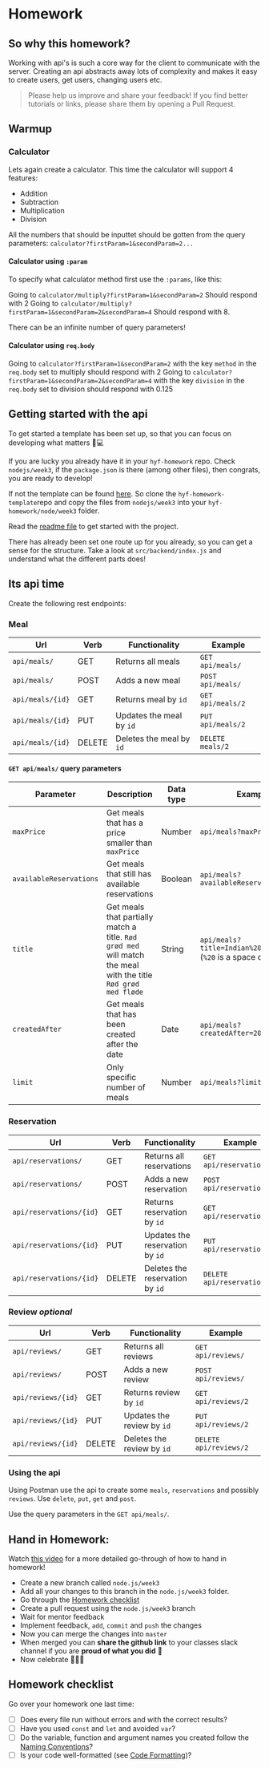 # Homework

## So why this homework?

Working with api's is such a core way for the client to communicate with the server. Creating an api abstracts away lots of complexity and makes it easy to create users, get users, changing users etc.

> Please help us improve and share your feedback! If you find better tutorials or links, please share them by opening a Pull Request.

## Warmup

### Calculator

Lets again create a calculator. This time the calculator will support 4 features:

- Addition
- Subtraction
- Multiplication
- Division

All the numbers that should be inputtet should be gotten from the query parameters: `calculator?firstParam=1&secondParam=2...`

#### Calculator using `:param`

To specify what calculator method first use the `:params`, like this:

Going to `calculator/multiply?firstParam=1&secondParam=2` Should respond with 2
Going to `calculator/multiply?firstParam=1&secondParam=2&secondParam=4` Should respond with 8.

There can be an infinite number of query parameters!

#### Calculator using `req.body`

Going to `calculator?firstParam=1&secondParam=2` with the key `method` in the `req.body` set to multiply should respond with 2
Going to `calculator?firstParam=1&secondParam=2&secondParam=4` with the key `division` in the `req.body` set to division should respond with 0.125

## Getting started with the api

To get started a template has been set up, so that you can focus on developing what matters 💪💻

If you are lucky you already have it in your `hyf-homework` repo. Check `nodejs/week3`, if the `package.json` is there (among other files), then congrats, you are ready to develop!

If not the template can be found [here](https://github.com/HackYourFuture-CPH/hyf-homework-template/tree/master/nodejs/week3). So clone the `hyf-homework-template`repo and copy the files from `nodejs/week3` into your `hyf-homework/node/week3` folder.

Read the [readme file](https://github.com/HackYourFuture-CPH/hyf-homework-template/tree/master/nodejs/week3/readme.md) to get started with the project.

There has already been set one route up for you already, so you can get a sense for the structure. Take a look at `src/backend/index.js` and understand what the different parts does!

## Its api time

Create the following rest endpoints:

### Meal

| Url              | Verb   | Functionality            | Example           |
| ---------------- | ------ | ------------------------ | ----------------- |
| `api/meals/`     | GET    | Returns all meals        | `GET api/meals/`  |
| `api/meals/`     | POST   | Adds a new meal          | `POST api/meals/` |
| `api/meals/{id}` | GET    | Returns meal by `id`     | `GET api/meals/2` |
| `api/meals/{id}` | PUT    | Updates the meal by `id` | `PUT api/meals/2` |
| `api/meals/{id}` | DELETE | Deletes the meal by `id` | `DELETE meals/2`  |

#### `GET api/meals/` query parameters

| Parameter               | Description                                                                                                    | Data type | Example                                                         |
| ----------------------- | -------------------------------------------------------------------------------------------------------------- | --------- | --------------------------------------------------------------- |
| `maxPrice`              | Get meals that has a price smaller than `maxPrice`                                                             | Number    | `api/meals?maxPrice=90`                                         |
| `availableReservations` | Get meals that still has available reservations                                                                | Boolean   | `api/meals?availableReservations=true`                          |
| `title`                 | Get meals that partially match a title. `Rød grød med` will match the meal with the title `Rød grød med fløde` | String    | `api/meals?title=Indian%20platter` (`%20` is a space character) |
| `createdAfter`          | Get meals that has been created after the date                                                                 | Date      | `api/meals?createdAfter=2019-04-05`                             |
| `limit`                 | Only specific number of meals                                                                                  | Number    | `api/meals?limit=4`                                             |

### Reservation

| Url                     | Verb   | Functionality                   | Example                     |
| ----------------------- | ------ | ------------------------------- | --------------------------- |
| `api/reservations/`     | GET    | Returns all reservations        | `GET api/reservations/`     |
| `api/reservations/`     | POST   | Adds a new reservation          | `POST api/reservations/`    |
| `api/reservations/{id}` | GET    | Returns reservation by `id`     | `GET api/reservations/2`    |
| `api/reservations/{id}` | PUT    | Updates the reservation by `id` | `PUT api/reservations/2`    |
| `api/reservations/{id}` | DELETE | Deletes the reservation by `id` | `DELETE api/reservations/2` |

### Review _optional_

| Url                | Verb   | Functionality              | Example                |
| ------------------ | ------ | -------------------------- | ---------------------- |
| `api/reviews/`     | GET    | Returns all reviews        | `GET api/reviews/`     |
| `api/reviews/`     | POST   | Adds a new review          | `POST api/reviews/`    |
| `api/reviews/{id}` | GET    | Returns review by `id`     | `GET api/reviews/2`    |
| `api/reviews/{id}` | PUT    | Updates the review by `id` | `PUT api/reviews/2`    |
| `api/reviews/{id}` | DELETE | Deletes the review by `id` | `DELETE api/reviews/2` |

### Using the api

Using Postman use the api to create some `meals`, `reservations` and possibly `reviews`. Use `delete`, `put`, `get` and `post`.

Use the query parameters in the `GET api/meals/`.

## Hand in Homework:

Watch [this video](https://www.youtube.com/watch?v=feyBVDhFQuk) for a more detailed go-through of how to hand in homework!

- Create a new branch called `node.js/week3`
- Add all your changes to this branch in the `node.js/week3` folder.
- Go through the [Homework checklist](#homework-checklist)
- Create a pull request using the `node.js/week3` branch
- Wait for mentor feedback
- Implement feedback, `add`, `commit` and `push` the changes
- Now you can merge the changes into `master`
- When merged you can **share the github link** to your classes slack channel if you are **proud of what you did** 💪
- Now celebrate 🎉🎉🎉

## Homework checklist

Go over your homework one last time:

- [ ] Does every file run without errors and with the correct results?
- [ ] Have you used `const` and `let` and avoided `var`?
- [ ] Do the variable, function and argument names you created follow the [Naming Conventions](https://github.com/HackYourFuture/fundamentals/blob/master/fundamentals/naming_conventions.md)?
- [ ] Is your code well-formatted (see [Code Formatting](https://github.com/HackYourFuture/fundamentals/blob/master/fundamentals/naming_conventions.md))?
